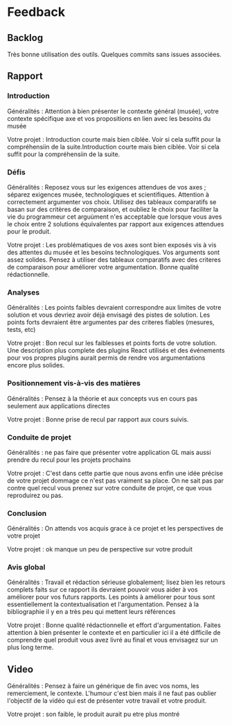 # Feedback

## Backlog

Très bonne utilisation des outils. Quelques commits sans issues associées.

## Rapport

### Introduction

Généralités : Attention à bien présenter le contexte général (musée), votre contexte spécifique axe et vos propositions en lien avec les besoins du musée

Votre projet : Introduction courte mais bien ciblée. Voir si cela suffit pour la compréhensiin de la suite.Introduction courte mais bien ciblée. Voir si cela suffit pour la compréhensiin de la suite.


### Défis

Généralités : Reposez vous sur les exigences attendues de vos axes ; séparez exigences musée, technologiques et scientifiques. Attention à correctement argumenter vos choix. Utilisez des tableaux comparatifs se basan sur des critères de comparaison, et oubliez le choix pour faciliter la vie du programmeur cet arguùment n'es acceptable que lorsque vous aves le choix entre 2 solutions équivalentes par rapport aux exigences attendues pour le produit.

Votre projet : Les problématiques de vos axes sont bien exposés vis à vis des attentes du musée et les besoins technologiques. Vos arguments sont assez solides. Pensez à utiliser des tableaux comparatifs avec des criteres de comparaison pour améliorer votre argumentation. Bonne qualité rédactionnelle.


### Analyses

Généralités : Les points faibles devraient correspondre aux limites de votre solution et vous devriez avoir déjà envisagé des pistes de solution. Les points forts devraient être argumentes par des criteres fiables (mesures, tests, etc)

Votre projet : Bon recul sur les faiblesses et points forts de votre solution. Une description plus complete des plugins React utilisés et des événements pour vos propres plugins aurait permis de rendre vos argumentations encore plus solides.


### Positionnement vis-à-vis des matières

Généralités : Pensez à la théorie et aux concepts vus en cours pas seulement aux applications directes

Votre projet : Bonne prise de recul par rapport aux cours suivis.


### Conduite de projet

Généralités : ne pas faire que présenter votre application GL mais aussi prendre du recul pour les projets prochains

Votre projet : C'est dans cette partie que nous avons enfin une idée précise de votre projet dommage ce n'est pas vraiment sa place. On ne sait pas par contre quel recul vous prenez sur votre conduite de projet, ce que vous reproduirez ou pas.


### Conclusion

Généralités : On attends vos acquis grace à ce projet et les perspectives de votre projet


Votre projet : ok manque un peu de perspective sur votre produit


### Avis global

Généralités : Travail et rédaction sérieuse globalement; lisez bien les retours complets faits sur ce rapport ils devraient pouvoir vous aider à vos améliorer pour vos futurs rapports. Les points à améliorer pour tous sont essentiellement la contextualisation et l'argumentation. Pensez à la bibliographie il y en a très peu qui mettent leurs références

Votre projet : Bonne qualité rédactionnelle et effort d'argumentation. Faites attention à bien présenter le contexte et en particulier ici il a été difficile de comprendre quel produit vous avez livré au final et vous envisagez sur un plus long terme.



## Video

Généralités : Pensez à faire un générique de fin avec vos noms, les remerciement, le contexte. L'humour c'est bien mais il ne faut pas oublier l'objectif de la vidéo qui est de présenter votre travail et votre produit.

Votre projet : son faible, le produit aurait pu etre plus montré
